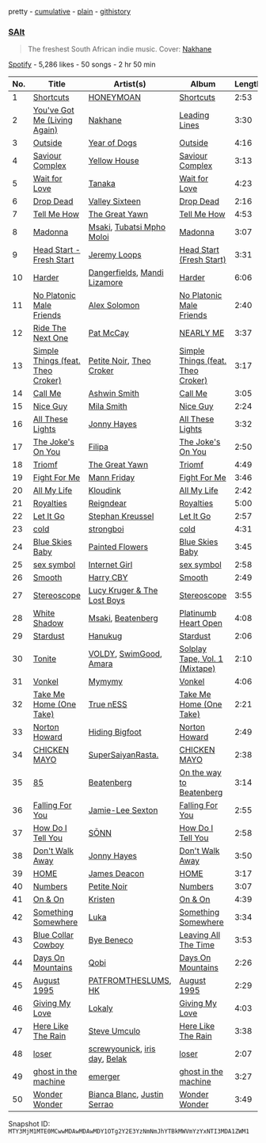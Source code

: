pretty - [cumulative](/playlists/cumulative/37i9dQZF1DX6dYPM8db5Sz.md) - [plain](/playlists/plain/37i9dQZF1DX6dYPM8db5Sz) - [githistory](https://github.githistory.xyz/mackorone/spotify-playlist-archive/blob/main/playlists/plain/37i9dQZF1DX6dYPM8db5Sz)

### [SAlt](https://open.spotify.com/playlist/37i9dQZF1DX6dYPM8db5Sz)

> The freshest South African indie music\. Cover: <a href="https://open.spotify.com/artist/2nrShcJFP8D5bQT8RgdBhH?si=kKwhOTwZSb67txT6pxokGg">Nakhane</a>

[Spotify](https://open.spotify.com/user/spotify) - 5,286 likes - 50 songs - 2 hr 50 min

| No. | Title | Artist(s) | Album | Length |
|---|---|---|---|---|
| 1 | [Shortcuts](https://open.spotify.com/track/2JMysPffCAEIQd56mmYvBg) | [HONEYMOAN](https://open.spotify.com/artist/5J9s2Y6roGagMAipTa5XqV) | [Shortcuts](https://open.spotify.com/album/0MuIUbsI2sYNnC7QSIyZsZ) | 2:53 |
| 2 | [You've Got Me \(Living Again\)](https://open.spotify.com/track/4uVE2VIHgbIzFVMVpDMk30) | [Nakhane](https://open.spotify.com/artist/2nrShcJFP8D5bQT8RgdBhH) | [Leading Lines](https://open.spotify.com/album/5TzH4f2z3KOZ2kdg1Ci9ME) | 3:30 |
| 3 | [Outside](https://open.spotify.com/track/4vnWq7kLc1RSUNJzcNDyE1) | [Year of Dogs](https://open.spotify.com/artist/3Saa5KJsXbh58Lw1ePyufj) | [Outside](https://open.spotify.com/album/773Dc2aCKe3fhZ4QrOxqwA) | 4:16 |
| 4 | [Saviour Complex](https://open.spotify.com/track/1j2ULumv0PlrpUXvoBsb4G) | [Yellow House](https://open.spotify.com/artist/2jAzx88tHo3KNYauXANisl) | [Saviour Complex](https://open.spotify.com/album/0o8UXLj1ZRLUTXVeCIh0V1) | 3:13 |
| 5 | [Wait for Love](https://open.spotify.com/track/68Gn5LndqWnCh7BxrNw3TZ) | [Tanaka](https://open.spotify.com/artist/2nD1C4UjyKoQ1D9ILt1Mph) | [Wait for Love](https://open.spotify.com/album/51qxnbnZDPokiJsulGmIIb) | 4:23 |
| 6 | [Drop Dead](https://open.spotify.com/track/1sjnIv36iD8HHbBimsLlUk) | [Valley Sixteen](https://open.spotify.com/artist/4F67Td1MFg10RECDJz3YU6) | [Drop Dead](https://open.spotify.com/album/7fadIrhu9sB9jmkTAO6oUh) | 2:16 |
| 7 | [Tell Me How](https://open.spotify.com/track/0kgAPpUF1oZlzHuMtc5SS9) | [The Great Yawn](https://open.spotify.com/artist/0XDmWLziGhwLRSkkSBUNZ6) | [Tell Me How](https://open.spotify.com/album/57AGDnhGRf9z6tMpK1N5Br) | 4:53 |
| 8 | [Madonna](https://open.spotify.com/track/152r40YkplZWECHc392lTa) | [Msaki](https://open.spotify.com/artist/5Oj5jQ98vsoHeIGqCS9Dfq), [Tubatsi Mpho Moloi](https://open.spotify.com/artist/1eraeBfwU1RwFj6LszJT65) | [Madonna](https://open.spotify.com/album/1RxQeHE8nnHn4pZJxUfwvv) | 3:07 |
| 9 | [Head Start \- Fresh Start](https://open.spotify.com/track/62NHaoO0JcLD0EpD38HYgg) | [Jeremy Loops](https://open.spotify.com/artist/0Dct2Gu0qEbgGRjfaxew8g) | [Head Start \(Fresh Start\)](https://open.spotify.com/album/5HIe6iAa0joluCQmVuajkI) | 3:31 |
| 10 | [Harder](https://open.spotify.com/track/4NzCbEX3oR76un4r4wMdEG) | [Dangerfields](https://open.spotify.com/artist/2jvp5tnnyCvPIgOczuIaZU), [Mandi Lizamore](https://open.spotify.com/artist/6uuRwrri5kOGdGkOlU9WHX) | [Harder](https://open.spotify.com/album/2TGbLlyaXASwBMX1LswYU2) | 6:06 |
| 11 | [No Platonic Male Friends](https://open.spotify.com/track/0HtIsMcal2Ma8JOgL1b7yB) | [Alex Solomon](https://open.spotify.com/artist/0T4llo79dwDWJrgR7FP0sU) | [No Platonic Male Friends](https://open.spotify.com/album/0bqG2FO5rOEfGxdrZJkaeN) | 2:40 |
| 12 | [Ride The Next One](https://open.spotify.com/track/4so7v52k8q4Bac3SxHAPOu) | [Pat McCay](https://open.spotify.com/artist/1AMLedm2z14uk2eSDbndxK) | [NEARLY ME](https://open.spotify.com/album/1Jdk7zXVJyDFb7fZQ9sXlu) | 3:37 |
| 13 | [Simple Things \(feat\. Theo Croker\)](https://open.spotify.com/track/1Q8JyxW2AUpKtqScjz1hkT) | [Petite Noir](https://open.spotify.com/artist/4dGwtd1FYag1VY1vaR1U8y), [Theo Croker](https://open.spotify.com/artist/7iUF39q93Xixo33E6IvNYm) | [Simple Things \(feat\. Theo Croker\)](https://open.spotify.com/album/2F2e3hezMEppcvVpZ949WR) | 3:17 |
| 14 | [Call Me](https://open.spotify.com/track/3rm1IRrWeiZaY6KwBbQRHG) | [Ashwin Smith](https://open.spotify.com/artist/21O1GLm7iw8np86CJ4hNtO) | [Call Me](https://open.spotify.com/album/3uz8pZTCSlE1kuq9RWRpD5) | 3:05 |
| 15 | [Nice Guy](https://open.spotify.com/track/1D84s1Wi9wDnyiLTrn174x) | [Mila Smith](https://open.spotify.com/artist/7DI5lMybujziYTvkwJajab) | [Nice Guy](https://open.spotify.com/album/671RmYhAsiLtuug0Tykqfc) | 2:24 |
| 16 | [All These Lights](https://open.spotify.com/track/4MPwDMHQgTrOAYvtzZxQyP) | [Jonny Hayes](https://open.spotify.com/artist/4RscgyBOMvKeYLQ6OOF3sp) | [All These Lights](https://open.spotify.com/album/3cKG56oZlnWbA39aBNYD4F) | 3:32 |
| 17 | [The Joke's On You](https://open.spotify.com/track/3E9ZYwjljhnAqGrnQ9lzDQ) | [Filipa](https://open.spotify.com/artist/0qLIVG05oC1d125MrkKZk7) | [The Joke's On You](https://open.spotify.com/album/3gE0IWhHREP8dIAlY7xpaK) | 2:50 |
| 18 | [Triomf](https://open.spotify.com/track/4MkmJO67ijoBafCtE7Fh8a) | [The Great Yawn](https://open.spotify.com/artist/0XDmWLziGhwLRSkkSBUNZ6) | [Triomf](https://open.spotify.com/album/4KtfSPfZHnrRquL9dg13r5) | 4:49 |
| 19 | [Fight For Me](https://open.spotify.com/track/04SvT7sTy6PcImc0mmEXmU) | [Mann Friday](https://open.spotify.com/artist/5mIQ8NjjqcuGvlboXVzJV8) | [Fight For Me](https://open.spotify.com/album/20vcpStEfCgWZiwTtGojta) | 3:46 |
| 20 | [All My Life](https://open.spotify.com/track/2RtMLddrvgrurOyKM30w98) | [Kloudink](https://open.spotify.com/artist/3oEPpWf8EAjhwnTqDoXH2P) | [All My Life](https://open.spotify.com/album/7FaVyF7VR6tVLzV7IVHbv4) | 2:42 |
| 21 | [Royalties](https://open.spotify.com/track/2SsLNG25UUof2uiGLn0xlu) | [Reigndear](https://open.spotify.com/artist/1smz5F8IGhEuE0Pz5zzQjT) | [Royalties](https://open.spotify.com/album/3CWIhu1lmfha0awePZSHtf) | 5:00 |
| 22 | [Let It Go](https://open.spotify.com/track/7ntt63SiqMJsUUt01U66h4) | [Stephan Kreussel](https://open.spotify.com/artist/5ZurMijkyknLpWTUp4678J) | [Let It Go](https://open.spotify.com/album/5yyNJzEniuIKNmUqZbKQGT) | 2:57 |
| 23 | [cold](https://open.spotify.com/track/367rg4DJZsp7GCTrDpDVT6) | [strongboi](https://open.spotify.com/artist/2ygluM9w0lmulZrMJ1pI0i) | [cold](https://open.spotify.com/album/3sq9US2YY0YruWQbvV8Yfo) | 4:31 |
| 24 | [Blue Skies Baby](https://open.spotify.com/track/1hd9094RZE9TAk8IaF7Tdh) | [Painted Flowers](https://open.spotify.com/artist/0bhFPHum4CYqnxyIGHb7sX) | [Blue Skies Baby](https://open.spotify.com/album/508gqpQDY4WOLrRiune1oj) | 3:45 |
| 25 | [sex symbol](https://open.spotify.com/track/04IWHcxPerT5PxCIboSPUj) | [Internet Girl](https://open.spotify.com/artist/2eVTKG3Z5bbKk2OWMIe3iL) | [sex symbol](https://open.spotify.com/album/4lP4M2v4xZZgQol0IrAC3V) | 2:58 |
| 26 | [Smooth](https://open.spotify.com/track/7oovNehysT0pyWphC78mnH) | [Harry CBY](https://open.spotify.com/artist/1dfJrxpx1MxeObARk7bs2l) | [Smooth](https://open.spotify.com/album/4Nz9uvSBZXmB10woVBEJNq) | 2:49 |
| 27 | [Stereoscope](https://open.spotify.com/track/5oancP3AQtHfh7BuYZYknB) | [Lucy Kruger & The Lost Boys](https://open.spotify.com/artist/2qFDhzWBDqbPOjhy8Fkl3u) | [Stereoscope](https://open.spotify.com/album/0e7E2Z3qltALEjHohVyJgC) | 3:55 |
| 28 | [White Shadow](https://open.spotify.com/track/3Xlu89nWr1l6cakQu2BEov) | [Msaki](https://open.spotify.com/artist/5Oj5jQ98vsoHeIGqCS9Dfq), [Beatenberg](https://open.spotify.com/artist/3S9sb8w9r1iojdrAL1soiU) | [Platinumb Heart Open](https://open.spotify.com/album/22FziGbftNET7IBUj4IFdP) | 4:08 |
| 29 | [Stardust](https://open.spotify.com/track/2BgpHPF021lgW7igZGGCVa) | [Hanukug](https://open.spotify.com/artist/0mHXobgLsjgAyj32UXRwpj) | [Stardust](https://open.spotify.com/album/27eAjlHZCuJ5LhlTaT29C0) | 2:06 |
| 30 | [Tonite](https://open.spotify.com/track/2l0iRvUpFZjuFybv0qSb6A) | [VOLDY](https://open.spotify.com/artist/6xCeaVHW0IM4W0pK7InyAA), [SwimGood](https://open.spotify.com/artist/3dAiSwn0xbIP4Ok1L2fgKZ), [Amara](https://open.spotify.com/artist/657xkMQUyPIa9vA7fycV5j) | [Solplay Tape, Vol\. 1 \(Mixtape\)](https://open.spotify.com/album/6JFEHmgU0rNKOnEjoy0Lhg) | 2:10 |
| 31 | [Vonkel](https://open.spotify.com/track/32APAtwKXpC4Nmbw8I2uH2) | [Mymymy](https://open.spotify.com/artist/0CxAWHVlogP8cmw9Earfwf) | [Vonkel](https://open.spotify.com/album/0to1EOGNGl5DDev4nldVPX) | 4:06 |
| 32 | [Take Me Home \(One Take\)](https://open.spotify.com/track/0ihhrhAPOVGNhyaSlSFgVz) | [True nESS](https://open.spotify.com/artist/7b7SUjtDrf6ym930Pmi3jh) | [Take Me Home \(One Take\)](https://open.spotify.com/album/00JQKIr7LCVu0bI0uVr2pY) | 2:21 |
| 33 | [Norton Howard](https://open.spotify.com/track/4T8QaK0d7ws3Fp5OiPLCGD) | [Hiding Bigfoot](https://open.spotify.com/artist/1e0Tfbil1OBGrWWc0bapxF) | [Norton Howard](https://open.spotify.com/album/2JuZ9oLEWps7Vn74Qy9sRi) | 2:49 |
| 34 | [CHICKEN MAYO](https://open.spotify.com/track/6o6ydS9wgJL5URC2hIessV) | [SuperSaiyanRasta.](https://open.spotify.com/artist/2ZUEP6gwvkhOKktt7lT8kX) | [CHICKEN MAYO](https://open.spotify.com/album/6jo8Rk0JRv4h8IhD4oxklW) | 2:38 |
| 35 | [85](https://open.spotify.com/track/3aA2ckaNAxezqR7jwPJqeJ) | [Beatenberg](https://open.spotify.com/artist/3S9sb8w9r1iojdrAL1soiU) | [On the way to Beatenberg](https://open.spotify.com/album/414CQfkaibycxv5kLfxsGe) | 3:14 |
| 36 | [Falling For You](https://open.spotify.com/track/3QuJghCGUmoDxarw1Wa1lJ) | [Jamie\-Lee Sexton](https://open.spotify.com/artist/07eoBavD6fEwbWUaHTcO3h) | [Falling For You](https://open.spotify.com/album/7IQueyGAvp9urNG0tt0UhR) | 2:55 |
| 37 | [How Do I Tell You](https://open.spotify.com/track/0q1oVDXjgMByl8ff7b4h3t) | [SŌNN](https://open.spotify.com/artist/1mujbWE1l8sIS8v0Wj6kaJ) | [How Do I Tell You](https://open.spotify.com/album/2ZXG2gt26oPHl6dL5uCKXs) | 2:58 |
| 38 | [Don't Walk Away](https://open.spotify.com/track/6c8yTt07EyE1jc41GK98s7) | [Jonny Hayes](https://open.spotify.com/artist/4RscgyBOMvKeYLQ6OOF3sp) | [Don't Walk Away](https://open.spotify.com/album/1yZF9UfpLcSHDi8Sw46wk8) | 3:50 |
| 39 | [HOME](https://open.spotify.com/track/73wKP5eAiTwpB1cjNXUaph) | [James Deacon](https://open.spotify.com/artist/7GobSJDCoe66J6XytXZfLx) | [HOME](https://open.spotify.com/album/0iHU2P0uBhtUtAEbOE4wNv) | 3:17 |
| 40 | [Numbers](https://open.spotify.com/track/5mbPhsvvQTMSXD5pTaBA4B) | [Petite Noir](https://open.spotify.com/artist/4dGwtd1FYag1VY1vaR1U8y) | [Numbers](https://open.spotify.com/album/6OtEOteOr6YdKEm61e3elN) | 3:07 |
| 41 | [On & On](https://open.spotify.com/track/4PWLnVy6lGzIinWqbEAAVd) | [Kristen](https://open.spotify.com/artist/6j0N2lhmdDYlPhGRQLCsIG) | [On & On](https://open.spotify.com/album/61iQKAPGhwpcgMa4lK0XWs) | 4:39 |
| 42 | [Something Somewhere](https://open.spotify.com/track/7dgpgC7gj4fArlHQ5UNVny) | [Luka](https://open.spotify.com/artist/3pBGsDYnC5jRuBro2o8wvv) | [Something Somewhere](https://open.spotify.com/album/1Tq9NiZNrYWRE9j2GwQn2f) | 3:34 |
| 43 | [Blue Collar Cowboy](https://open.spotify.com/track/6YjBj6LmQISfkAVD8f0OHN) | [Bye Beneco](https://open.spotify.com/artist/3kMHWNlRYrb3c6NpmP8EQh) | [Leaving All The Time](https://open.spotify.com/album/4Buz9FAsieDI6T8y1K4rAf) | 3:53 |
| 44 | [Days On Mountains](https://open.spotify.com/track/4rgNZsyuVYKZfFBRjgt39s) | [Qobi](https://open.spotify.com/artist/5WfAvkaliCjjzV7MQX6vDq) | [Days On Mountains](https://open.spotify.com/album/6AbCmVvwv6BQFOzfzm4xmT) | 2:26 |
| 45 | [August 1995](https://open.spotify.com/track/3Ov2OEwYZdT0la12x2jqkk) | [PATFROMTHESLUMS](https://open.spotify.com/artist/0TzhwuTz8m7OsbhqLB5JUt), [HK](https://open.spotify.com/artist/0dK1wy5v9DDEnhndvlX8Il) | [August 1995](https://open.spotify.com/album/5iv4EPV29VfLxWbPUgbuSa) | 2:29 |
| 46 | [Giving My Love](https://open.spotify.com/track/74dwHoS4dUx7QHElINW0a0) | [Lokaly](https://open.spotify.com/artist/2xMgbeCaxqn40elRsuLMf4) | [Giving My Love](https://open.spotify.com/album/7ke8MXeH1DwX1C9lGJdP8o) | 4:03 |
| 47 | [Here Like The Rain](https://open.spotify.com/track/6Sd3bSqCaZ5O9Tn0m0P6IC) | [Steve Umculo](https://open.spotify.com/artist/5rnqlstQORnxg0odyfLw0B) | [Here Like The Rain](https://open.spotify.com/album/7kra5GGwK8ActnTZw50jHo) | 3:38 |
| 48 | [loser](https://open.spotify.com/track/3EZVljsec0JN8ia1I9f3U2) | [screwyounick](https://open.spotify.com/artist/6uUXtzAE4Rm9nuLTdh9YxK), [iris day](https://open.spotify.com/artist/76aEuFvHvQUH4BKVPRUSWn), [Belak](https://open.spotify.com/artist/2y83yKCgoia21m1ot4WxPL) | [loser](https://open.spotify.com/album/6ugUDr9rOoVQqLkrwVSgQX) | 2:07 |
| 49 | [ghost in the machine](https://open.spotify.com/track/6g26JrVvHq2JTviCK8Rov2) | [emerger](https://open.spotify.com/artist/6RyGTscMqtqj8eP4mhxoY7) | [ghost in the machine](https://open.spotify.com/album/2HNFlTUUoE4UTfX0gSKlEp) | 3:27 |
| 50 | [Wonder Wonder](https://open.spotify.com/track/31Ig0hJJU3pOalXkHUQZP2) | [Bianca Blanc](https://open.spotify.com/artist/6Rt5vkQjWAmQCuNPQS6R7o), [Justin Serrao](https://open.spotify.com/artist/5eQPdirjEx4DkiVBm3l3Qa) | [Wonder Wonder](https://open.spotify.com/album/6MV3hlmgxooKWoLDRokAN0) | 3:49 |

Snapshot ID: `MTY3MjM1MTE0MCwwMDAwMDAwMDY1OTg2Y2E3YzNmNmJhYTBkMWVmYzYxNTI3MDA1ZWM1`
